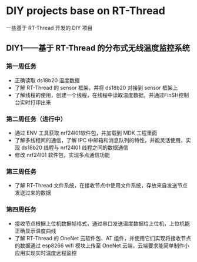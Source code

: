 # DIY projects base on RT-Thread

一些基于 RT-Thread 开发的 DIY 项目

## DIY1——基于 RT-Thread 的分布式无线温度监控系统

### 第一周任务

- 正确读取 ds18b20 温度数据
- 了解 RT-Thread 的 sensor 框架，并将 ds18b20 对接到 sensor 框架上
- 了解线程的使用，创建一个线程，在线程中读取温度数据，并通过FinSH控制台实时打印出来

### 第二周任务（进行中）

- 通过 ENV 工具获取 nrf24l01软件包，并加载到 MDK 工程里面
- 了解多线程间的通信，了解 IPC 中邮箱和消息队列的特性，并能灵活使用，实现 ds18b20 线程与 nrf24l01 线程之间的数据通信
- 修改 nrf24l01 软件包，实现多点通信功能

### 第三周任务

- 了解 RT-Thread 文件系统，在接收节点中使用文件系统，存放来自发送节点发送过来的数据

### 第四周任务

- 接收节点根据上位机数据帧格式，通过串口发送温度数据给上位机，上位机能正确显示温度曲线
- 了解 RT-Thread 的 OneNet 云软件包、AT 组件，并使用它们实现将接收节点的数据通过 esp8266 wifi 模块上传至 OneNet 云端，云端要求能简单制作小应用实现实时温度远程监控

